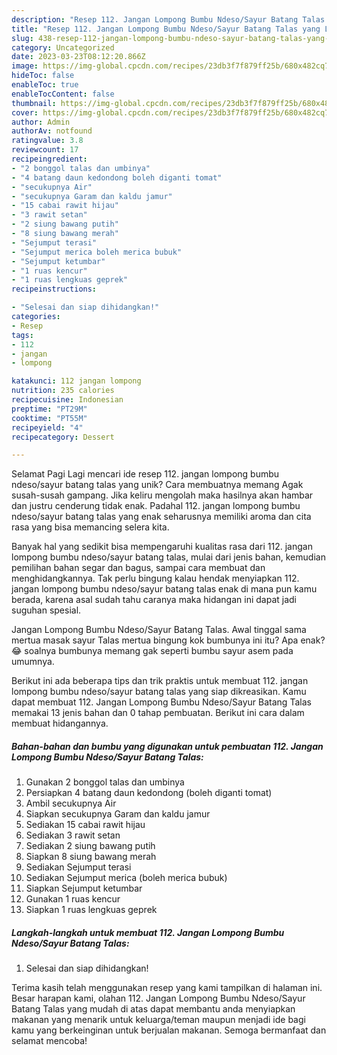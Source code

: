 ```yaml
---
description: "Resep 112. Jangan Lompong Bumbu Ndeso/Sayur Batang Talas yang Lezat Sekali"
title: "Resep 112. Jangan Lompong Bumbu Ndeso/Sayur Batang Talas yang Lezat Sekali"
slug: 438-resep-112-jangan-lompong-bumbu-ndeso-sayur-batang-talas-yang-lezat-sekali
category: Uncategorized
date: 2023-03-23T08:12:20.866Z
image: https://img-global.cpcdn.com/recipes/23db3f7f879ff25b/680x482cq70/112-jangan-lompong-bumbu-ndesosayur-batang-talas-foto-resep-utama.jpg
hideToc: false
enableToc: true
enableTocContent: false
thumbnail: https://img-global.cpcdn.com/recipes/23db3f7f879ff25b/680x482cq70/112-jangan-lompong-bumbu-ndesosayur-batang-talas-foto-resep-utama.jpg
cover: https://img-global.cpcdn.com/recipes/23db3f7f879ff25b/680x482cq70/112-jangan-lompong-bumbu-ndesosayur-batang-talas-foto-resep-utama.jpg
author: Admin
authorAv: notfound
ratingvalue: 3.8
reviewcount: 17
recipeingredient:
- "2 bonggol talas dan umbinya"
- "4 batang daun kedondong boleh diganti tomat"
- "secukupnya Air"
- "secukupnya Garam dan kaldu jamur"
- "15 cabai rawit hijau"
- "3 rawit setan"
- "2 siung bawang putih"
- "8 siung bawang merah"
- "Sejumput terasi"
- "Sejumput merica boleh merica bubuk"
- "Sejumput ketumbar"
- "1 ruas kencur"
- "1 ruas lengkuas geprek"
recipeinstructions:

- "Selesai dan siap dihidangkan!"
categories:
- Resep
tags:
- 112
- jangan
- lompong

katakunci: 112 jangan lompong 
nutrition: 235 calories
recipecuisine: Indonesian
preptime: "PT29M"
cooktime: "PT55M"
recipeyield: "4"
recipecategory: Dessert

---
```



Selamat Pagi Lagi mencari ide resep 112. jangan lompong bumbu ndeso/sayur batang talas yang unik? Cara membuatnya memang Agak susah-susah gampang. Jika keliru mengolah maka hasilnya akan hambar dan justru cenderung tidak enak. Padahal 112. jangan lompong bumbu ndeso/sayur batang talas yang enak seharusnya memiliki aroma dan cita rasa yang bisa memancing selera kita.


Banyak hal yang sedikit bisa mempengaruhi kualitas rasa dari 112. jangan lompong bumbu ndeso/sayur batang talas, mulai dari jenis bahan, kemudian pemilihan bahan segar dan bagus, sampai cara membuat dan menghidangkannya. Tak perlu bingung kalau hendak menyiapkan 112. jangan lompong bumbu ndeso/sayur batang talas enak di mana pun kamu berada, karena asal sudah tahu caranya maka hidangan ini dapat jadi suguhan spesial.

Jangan Lompong Bumbu Ndeso/Sayur Batang Talas. Awal tinggal sama mertua masak sayur Talas mertua bingung kok bumbunya ini itu? Apa enak?😂 soalnya bumbunya memang gak seperti bumbu sayur asem pada umumnya.


Berikut ini ada beberapa tips dan trik praktis untuk membuat 112. jangan lompong bumbu ndeso/sayur batang talas yang siap dikreasikan. Kamu dapat membuat 112. Jangan Lompong Bumbu Ndeso/Sayur Batang Talas memakai 13 jenis bahan dan 0 tahap pembuatan. Berikut ini cara dalam membuat hidangannya.

<!--inarticleads1-->

##### Bahan-bahan dan bumbu yang digunakan untuk pembuatan 112. Jangan Lompong Bumbu Ndeso/Sayur Batang Talas:

1. Gunakan 2 bonggol talas dan umbinya
1. Persiapkan 4 batang daun kedondong (boleh diganti tomat)
1. Ambil secukupnya Air
1. Siapkan secukupnya Garam dan kaldu jamur
1. Sediakan 15 cabai rawit hijau
1. Sediakan 3 rawit setan
1. Sediakan 2 siung bawang putih
1. Siapkan 8 siung bawang merah
1. Sediakan Sejumput terasi
1. Sediakan Sejumput merica (boleh merica bubuk)
1. Siapkan Sejumput ketumbar
1. Gunakan 1 ruas kencur
1. Siapkan 1 ruas lengkuas geprek




<!--inarticleads2-->

##### Langkah-langkah untuk membuat 112. Jangan Lompong Bumbu Ndeso/Sayur Batang Talas:


1. Selesai dan siap dihidangkan!



Terima kasih telah menggunakan resep yang kami tampilkan di halaman ini. Besar harapan kami, olahan 112. Jangan Lompong Bumbu Ndeso/Sayur Batang Talas yang mudah di atas dapat membantu anda menyiapkan makanan yang menarik untuk keluarga/teman maupun menjadi ide bagi kamu yang berkeinginan untuk berjualan makanan. Semoga bermanfaat dan selamat mencoba!
